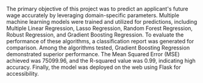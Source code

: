 The primary objective of this project was to predict an applicant's future wage accurately by leveraging domain-specific parameters. Multiple machine learning models were trained and utilized for predictions, including Multiple Linear Regression, Lasso Regression, Random Forest Regression, Robust Regression, and Gradient Boosting Regression. To evaluate the performance of these algorithms, a classification report was generated for comparison. Among the algorithms tested, Gradient Boosting Regression demonstrated superior performance. The Mean Squared Error (MSE) achieved was 75099.96, and the R-squared value was 0.99, indicating high accuracy. Finally, the model was deployed on the web using Flask for accessibility.
